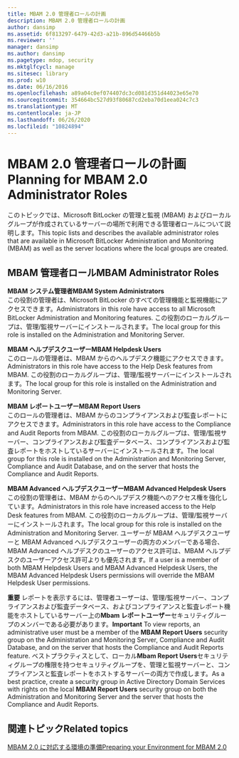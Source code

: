 ```yaml
---
title: MBAM 2.0 管理者ロールの計画
description: MBAM 2.0 管理者ロールの計画
author: dansimp
ms.assetid: 6f813297-6479-42d3-a21b-896d54466b5b
ms.reviewer: ''
manager: dansimp
ms.author: dansimp
ms.pagetype: mdop, security
ms.mktglfcycl: manage
ms.sitesec: library
ms.prod: w10
ms.date: 06/16/2016
ms.openlocfilehash: a89a04c0ef074407dc3cd081d351d44023e65e70
ms.sourcegitcommit: 354664bc527d93f80687cd2eba70d1eea024c7c3
ms.translationtype: MT
ms.contentlocale: ja-JP
ms.lasthandoff: 06/26/2020
ms.locfileid: "10824894"
---
```

# <span data-ttu-id="cd246-103">MBAM 2.0 管理者ロールの計画</span><span class="sxs-lookup"><span data-stu-id="cd246-103">Planning for MBAM 2.0 Administrator Roles</span></span>


<span data-ttu-id="cd246-104">このトピックでは、Microsoft BitLocker の管理と監視 (MBAM) およびローカルグループが作成されているサーバーの場所で利用できる管理者ロールについて説明します。</span><span class="sxs-lookup"><span data-stu-id="cd246-104">This topic lists and describes the available administrator roles that are available in Microsoft BitLocker Administration and Monitoring (MBAM) as well as the server locations where the local groups are created.</span></span>

## <span data-ttu-id="cd246-105">MBAM 管理者ロール</span><span class="sxs-lookup"><span data-stu-id="cd246-105">MBAM Administrator Roles</span></span>


<a href="" id="---------------mbam-system-administrators"></a> **<span data-ttu-id="cd246-106">MBAM システム管理者</span><span class="sxs-lookup"><span data-stu-id="cd246-106">MBAM System Administrators</span></span>**  
<span data-ttu-id="cd246-107">この役割の管理者は、Microsoft BitLocker のすべての管理機能と監視機能にアクセスできます。</span><span class="sxs-lookup"><span data-stu-id="cd246-107">Administrators in this role have access to all Microsoft BitLocker Administration and Monitoring features.</span></span> <span data-ttu-id="cd246-108">この役割のローカルグループは、管理/監視サーバーにインストールされます。</span><span class="sxs-lookup"><span data-stu-id="cd246-108">The local group for this role is installed on the Administration and Monitoring Server.</span></span>

<a href="" id="---------------mbam-helpdesk-users"></a> **<span data-ttu-id="cd246-109">MBAM ヘルプデスクユーザー</span><span class="sxs-lookup"><span data-stu-id="cd246-109">MBAM Helpdesk Users</span></span>**  
<span data-ttu-id="cd246-110">このロールの管理者は、MBAM からのヘルプデスク機能にアクセスできます。</span><span class="sxs-lookup"><span data-stu-id="cd246-110">Administrators in this role have access to the Help Desk features from MBAM.</span></span> <span data-ttu-id="cd246-111">この役割のローカルグループは、管理/監視サーバーにインストールされます。</span><span class="sxs-lookup"><span data-stu-id="cd246-111">The local group for this role is installed on the Administration and Monitoring Server.</span></span>

<a href="" id="---------------mbam-report-users"></a> **<span data-ttu-id="cd246-112">MBAM レポートユーザー</span><span class="sxs-lookup"><span data-stu-id="cd246-112">MBAM Report Users</span></span>**  
<span data-ttu-id="cd246-113">このロールの管理者は、MBAM からのコンプライアンスおよび監査レポートにアクセスできます。</span><span class="sxs-lookup"><span data-stu-id="cd246-113">Administrators in this role have access to the Compliance and Audit Reports from MBAM.</span></span> <span data-ttu-id="cd246-114">この役割のローカルグループは、管理/監視サーバー、コンプライアンスおよび監査データベース、コンプライアンスおよび監査レポートをホストしているサーバーにインストールされます。</span><span class="sxs-lookup"><span data-stu-id="cd246-114">The local group for this role is installed on the Administration and Monitoring Server, Compliance and Audit Database, and on the server that hosts the Compliance and Audit Reports.</span></span>

<a href="" id="---------------mbam-advanced-helpdesk-users"></a> **<span data-ttu-id="cd246-115">MBAM Advanced ヘルプデスクユーザー</span><span class="sxs-lookup"><span data-stu-id="cd246-115">MBAM Advanced Helpdesk Users</span></span>**  
<span data-ttu-id="cd246-116">この役割の管理者は、MBAM からのヘルプデスク機能へのアクセス権を強化しています。</span><span class="sxs-lookup"><span data-stu-id="cd246-116">Administrators in this role have increased access to the Help Desk features from MBAM.</span></span> <span data-ttu-id="cd246-117">この役割のローカルグループは、管理/監視サーバーにインストールされます。</span><span class="sxs-lookup"><span data-stu-id="cd246-117">The local group for this role is installed on the Administration and Monitoring Server.</span></span> <span data-ttu-id="cd246-118">ユーザーが MBAM ヘルプデスクユーザーと MBAM Advanced ヘルプデスクユーザーの両方のメンバーである場合、MBAM Advanced ヘルプデスクのユーザーのアクセス許可は、MBAM ヘルプデスクのユーザーアクセス許可よりも優先されます。</span><span class="sxs-lookup"><span data-stu-id="cd246-118">If a user is a member of both MBAM Helpdesk Users and MBAM Advanced Helpdesk Users, the MBAM Advanced Helpdesk Users permissions will override the MBAM Helpdesk User permissions.</span></span>

<span data-ttu-id="cd246-119">**重要** レポートを表示するには、管理者ユーザーは、管理/監視サーバー、コンプライアンスおよび監査データベース、およびコンプライアンスと監査レポート機能をホストしているサーバー上の**Mbam レポートユーザー**セキュリティグループのメンバーである必要があります。</span><span class="sxs-lookup"><span data-stu-id="cd246-119">**Important** To view reports, an administrative user must be a member of the **MBAM Report Users** security group on the Administration and Monitoring Server, Compliance and Audit Database, and on the server that hosts the Compliance and Audit Reports feature.</span></span> <span data-ttu-id="cd246-120">ベストプラクティスとして、ローカル**Mbam Report Users**セキュリティグループの権限を持つセキュリティグループを、管理と監視サーバーと、コンプライアンスと監査レポートをホストするサーバーの両方で作成します。</span><span class="sxs-lookup"><span data-stu-id="cd246-120">As a best practice, create a security group in Active Directory Domain Services with rights on the local **MBAM Report Users** security group on both the Administration and Monitoring Server and the server that hosts the Compliance and Audit Reports.</span></span>

 

## <span data-ttu-id="cd246-121">関連トピック</span><span class="sxs-lookup"><span data-stu-id="cd246-121">Related topics</span></span>


[<span data-ttu-id="cd246-122">MBAM 2.0 に対応する環境の準備</span><span class="sxs-lookup"><span data-stu-id="cd246-122">Preparing your Environment for MBAM 2.0</span></span>](preparing-your-environment-for-mbam-20-mbam-2.md)

 

 





